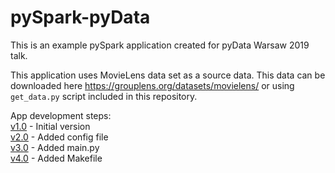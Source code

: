# pySpark-pyData

This is an example pySpark application created for pyData Warsaw 2019 talk.

This application uses MovieLens data set as a source data. This data can be downloaded here https://grouplens.org/datasets/movielens/
 or using `get_data.py` script included in this repository.
 
App development steps:  
[v1.0](https://github.com/pchrabka/pySpark-pyData/tree/v1.0) - Initial version  
[v2.0](https://github.com/pchrabka/pySpark-pyData/tree/v2.0) - Added config file  
[v3.0](https://github.com/pchrabka/pySpark-pyData/tree/v3.0) - Added main.py  
[v4.0](https://github.com/pchrabka/pySpark-pyData/tree/v4.0) - Added Makefile